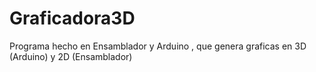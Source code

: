 # Graficadora3D
Programa hecho en Ensamblador y Arduino , que genera graficas en 3D (Arduino)  y 2D (Ensamblador)
